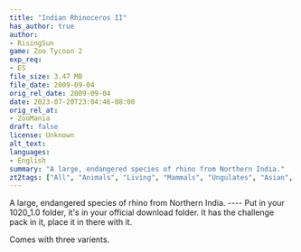 ```yaml
---
title: "Indian Rhinoceros II"
has_author: true
author: 
- RisingSun
game: Zoo Tycoon 2
exp_req: 
- ES
file_size: 3.47 MB
file_date: 2009-09-04
orig_rel_date: 2009-09-04
date: 2023-07-20T23:04:46-08:00
orig_rel_at: 
- ZooMania
draft: false
license: Unknown
alt_text: 
languages:
- English
summary: "A large, endangered species of rhino from Northern India."
zt2tags: ["All", "Animals", "Living", "Mammals", "Ungulates", "Asian", "ZT2", "Endangered Species"]
---
```


A large, endangered species of rhino from Northern India. ---- Put in your 1020_1.0 folder, it's in your official download folder. It has the challenge pack in it, place it in there with it. 

Comes with three varients.